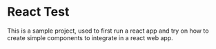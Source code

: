 # React Test

This is a sample project, used to first run a react app and try on how to create simple components to integrate in a react web app.

